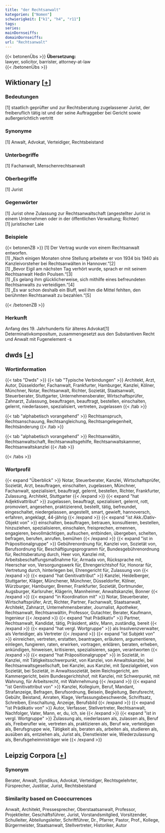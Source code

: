 ```yaml
---
title: "der Rechtsanwalt"
kategorien: ["Nomen"]
schwierigkeit: ["k1", "h4", "r11"]
tags:
series:
mainDornseiffs:
domainDornseiffs:
url: "Rechtsanwalt"
---
```


{{< betonenÜbs >}}
**Übersetzung:**  
lawyer, solicitor, barrister, attorney-at-law  
{{< /betonenÜbs >}}

## Wiktionary [[+](https://de.wiktionary.org/wiki/Rechtsanwalt)]

### Bedeutungen
[1] staatlich geprüfter und zur Rechtsberatung zugelassener Jurist, der freiberuflich tätig ist und der seine Auftraggeber bei Gericht sowie außergerichtlich vertritt  

### Synonyme
[1] Anwalt, Advokat, Verteidiger, Rechtsbeistand  

### Unterbegriffe
[1] Fachanwalt, Menschenrechtsanwalt  

### Oberbegriffe
[1] Jurist  

### Gegenwörter
[1] Jurist ohne Zulassung zur Rechtsanwaltschaft (angestellter Jurist in einem Unternehmen oder in der öffentlichen Verwaltung; Richter)  
[1] juristischer Laie  

### Beispiele
{{< betonenZB >}}
[1] Der Vertrag wurde von einem Rechtsanwalt entworfen.  
[1] „Nach einigen Monaten ohne Stellung arbeitete er von 1934 bis 1940 als Kanzleivorsteher bei Rechtsanwälten in Hannover.“[2]  
[1] „Bevor Eigil am nächsten Tag verhört wurde, sprach er mit seinem Rechtsanwalt Hedin Poulsen.“[3]  
[1] „Es gelang ihm glücklicherweise, sich mithilfe eines befreundeten Rechtsanwalts zu verteidigen.“[4]  
[1] „Es war schon deshalb ein Bluff, weil ihm die Mittel fehlten, den berühmten Rechtsanwalt zu bezahlen.“[5]  

{{< /betonenZB >}}
### Herkunft
Anfang des 19. Jahrhunderts für älteres Advokat[1]  
Determinativkompositum, zusammengesetzt aus den Substantiven Recht und Anwalt mit Fugenelement -s  



## dwds [[+](https://www.dwds.de/wb/Rechtsanwalt)]

### Wortinformation
{{< tabs "Dwds" >}}
{{< tab "Typische Verbindungen" >}}
Architekt, Arzt, Autor, Düsseldorfer, Fachanwalt, Frankfurter, Hamburger, Kanzlei, Kölner, Münchner, Notar, Rechtsanwalt, Richter, Sozietät, Staatsanwalt, Steuerberater, Stuttgarter, Unternehmensberater, Wirtschaftsprüfer, Zahnarzt, Zulassung, beauftragen, beauftragt, bestellen, einschalten, gelernt, niederlassen, spezialisiert, vertreten, zugelassen
{{< /tab >}}

{{< tab "alphabetisch vorangehend" >}}
Rechtsanspruch, Rechtsanschauung, Rechtsangleichung, Rechtsangelegenheit, Rechtsänderung
{{< /tab >}}

{{< tab "alphabetisch vorangehend" >}}
Rechtsanwältin, Rechtsanwaltschaft, Rechtsanwaltsgehilfe, Rechtsanwaltskammer, Rechtsanwaltskanzlei
{{< /tab >}}

{{< /tabs >}}

### Wortprofil
{{< expand "Überblick" >}} Notar, Steuerberater, Kanzlei, Wirtschaftsprüfer, Sozietät, Arzt, beauftragen, einschalten, zugelassen, Münchner, Fachanwalt, spezialisiert, beauftragt, gelernt, bestellen, Richter, Frankfurter, Zulassung, Architekt, Stuttgarter {{< /expand >}}
{{< expand "hat Adjektivattribut" >}} zugelassen, beauftragt, spezialisiert, gelernt, rott, promoviert, angesehen, praktizierend, bestellt, tätig, befreundet, eingeschaltet, niedergelassen, angestellt, smart, gewieft, hannoversch, erfahren, angeklagt, 44-jährig {{< /expand >}}
{{< expand "ist Akk./Dativ-Objekt von" >}} einschalten, beauftragen, betrauen, konsultieren, bestellen, hinzuziehen, spezialisieren, einschalen, freisprechen, ernennen, engagieren, bevollmächtigen, aufsuchen, entbinden, übergeben, schelten, befragen, berufen, anrufen, bemühen {{< /expand >}}
{{< expand "ist in Präpositionalgruppe" >}} Gebührenordnung für, Kanzlei von, Sozietät von, Berufsordnung für, Beschäftigungsprogramm für, Bundesgebührenordnung für, Rechtsberatung durch, Heer von, Kanzlei mit, Arbeitsbeschaffungsmaßnahme für, Armada von, Rücksprache mit, Heerschar von, Versorgungswerk für, Ehrengerichtshof für, Honorar für, Vertretung durch, hinterlegen bei, Ehrengericht für, Zulassung von {{< /expand >}}
{{< expand "hat Genitivattribut" >}} Kanzlei, Heidelberger, Stuttgarter, Kläger, Münchener, Münchner, Düsseldorfer, Kölner, Würzburger, Hamburger, Bremer, Frankfurter, Sozietät, Dortmunder, Augsburger, Karlsruher, Klägerin, Mannheimer, Anwaltskanzlei, Bonner {{< /expand >}}
{{< expand "in Koordination mit" >}} Notar, Steuerberater, Wirtschaftsprüfer, Arzt, Richter, Partner, Fachanwalt, Staatsanwalt, Architekt, Zahnarzt, Unternehmensberater, Journalist, Apotheker, Rechtsanwalt, Rechtsanwältin, Professor, Gutachter, Berater, Kaufmann, Ingenieur {{< /expand >}}
{{< expand "hat Prädikativ" >}} Partner, Rechtsanwalt, Kandidat, tätig, Präsident, aktiv, Mann, zuständig, bereit {{< /expand >}}
{{< expand "hat vergl. Wortgruppe" >}} als Insolvenzverwalter, als Verteidiger, als Vertreter {{< /expand >}}
{{< expand "ist Subjekt von" >}} einreichen, vertreten, erstatten, beantragen, erläutern, argumentieren, einlegen, fungieren, raten, erwirken, vortragen, erklären, beraten, erheben, ankündigen, hinweisen, kritisieren, spezialisieren, sagen, verantworten {{< /expand >}}
{{< expand "hat Präpositionalgruppe" >}} in Sozietät, in Kanzlei, mit Tätigkeitsschwerpunkt, von Kanzlei, von Anwaltskanzlei, bei Rechtsanwaltsgesellschaft, bei Kanzlei, aus Kanzlei, mit Spezialgebiet, von Sozietät, bei Sozietät, in Anwaltssozietät, beim Reichsgericht, am Kammergericht, beim Bundesgerichtshof, mit Kanzlei, mit Schwerpunkt, mit Wahrung, für Arbeitsrecht, mit Wahrnehmung {{< /expand >}}
{{< expand "ist Genitivattribut von" >}} Kanzlei, Kollegium, Beruf, Mandant, Strafanzeige, Befragen, Berufsordnung, Beisein, Begleitung, Berufsrecht, Gebühr, Beistand, Anraten, Klage, Verfassungsbeschwerde, Schriftsatz, Schreiben, Einschaltung, Anzeige, Berufsbild {{< /expand >}}
{{< expand "ist Prädikativ von" >}} Autor, Verfasser, Stellvertreter, Rechtsanwalt, Nachfolger, Vater, Mann, er, du, ich, sie {{< /expand >}}
{{< expand "ist in vergl. Wortgruppe" >}} Zulassung als, niederlassen als, zulassen als, Beruf als, Freiberufler wie, vertreten als, praktizieren als, Beruf wie, verteidigen als, Berufsgruppe wie, Tätigkeit als, beraten als, arbeiten als, studieren als, ausüben als, entziehen als, Jurist als, Dienstleister wie, Wiederzulassung als, Berufsgeheimnisträger wie {{< /expand >}}

## Leipzig Corpora [[+](https://corpora.uni-leipzig.de/en/res?word=Rechtsanwalt&corpusId=deu_newscrawl-public_2018)]


### Synonym
Berater, Anwalt, Syndikus, Advokat, Verteidiger, Rechtsgelehrter, Fürsprecher, Justitiar, Jurist, Rechtsbeistand


### Similarity based on Cooccurrences
Anwalt, Architekt, Pressesprecher, Oberstaatsanwalt, Professor, Projektleiter, Geschäftsführer, Jurist, Vorstandsmitglied, Vorsitzender, Schulleiter, Abteilungsleiter, Schriftführer, Dr., Pfarrer, Pastor, Prof., Kollege, Bürgermeister, Staatsanwalt, Stellvertreter, Historiker, Autor

